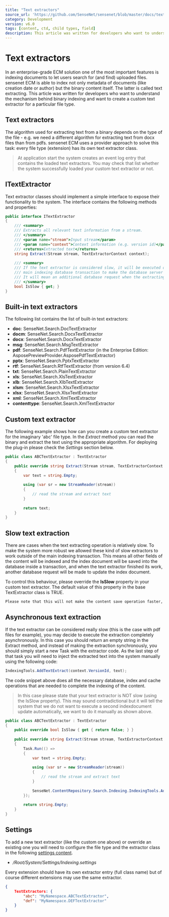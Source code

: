 ```yaml
---
title: "Text extractors"
source_url: 'https://github.com/SenseNet/sensenet/blob/master/docs/text-extractors.md'
category: Development
version: v6.0
tags: [content, ctd, child types, field]
description: This article was written for developers who want to understand the mechanism behind binary indexing and want to create a custom text extractor for a particular file type.
---
```


# Text extractors

In an enterprise-grade ECM solution one of the most important features is indexing documents to let users search for (and find) uploaded files. sensenet ECM is able to index not only metadata of documents (like creation date or author) but the binary content itself. The latter is called text extracting. This article was written for developers who want to understand the mechanism behind binary indexing and want to create a custom text extractor for a particular file type.

## Text extractors

The algorithm used for extracting text from a binary depends on the type of the file - e.g. we need a different algorithm for extracting text from docx files than from pdfs. sensenet ECM uses a provider approach to solve this task: every file type (extension) has its own text extractor class.

> At application start the system creates an event log entry that contains the loaded text extractors. You may check that list whether the system successfully loaded your custom text extractor or not.

## ITextExtractor

Text extractor classes should implement a simple interface to expose their functionality to the system. The interface contains the following methods and properties:

```csharp
public interface ITextExtractor
{
    /// <summary>
    /// Extracts all relevant text information from a stream.
    /// </summary>
    /// <param name="stream">Input stream</param>
    /// <param name="context">Context information (e.g. version id)</param>
    /// <returns>Extracted text</returns>
    string Extract(Stream stream, TextExtractorContext context);
 
    /// <summary>
    /// If the text extractor is considered slow, it will be executed outside of the
    /// main indexing database transaction to make the database server more responsive.
    /// It will mean an additional database request when the extracting is finished.
    /// </summary>
    bool IsSlow { get; }
}
```

## Built-in text extractors

The following list contains the list of built-in text extractors:

- **doc**: SenseNet.Search.DocTextExtractor
- **docm**: SenseNet.Search.DocxTextExtractor
- **docx**: SenseNet.Search.DocxTextExtractor
- **msg**: SenseNet.Search.MsgTextExtractor
- **pdf**: SenseNet.Search.PdfTextExtractor (in the Enterprise Edition: AsposePreviewProvider.AsposePdfTextExtractor)
- **pptx**: SenseNet.Search.PptxTextExtractor
- **rtf**: SenseNet.Search.RtfTextExtractor (from version 6.4)
- **txt**: SenseNet.Search.PlainTextExtractor
- **xls**: SenseNet.Search.XlsTextExtractor
- **xlb**: SenseNet.Search.XlbTextExtractor
- **xlsm**: SenseNet.Search.XlsxTextExtractor
- **xlsx**: SenseNet.Search.XlsxTextExtractor
- **xml**: SenseNet.Search.XmlTextExtractor
- **contenttype**: SenseNet.Search.XmlTextExtractor

## Custom text extractor

The following example shows how can you create a custom text extractor for the imaginary 'abc' file type. In the *Extract* method you can read the binary and extract the text using the appropriate algorithm. For deploying the plug-in please check the *Settings* section below.

```csharp
public class ABCTextExtractor : TextExtractor
{
    public override string Extract(Stream stream, TextExtractorContext context)
    {
        var text = string.Empty;
 
        using (var sr = new StreamReader(stream))
        {
            // read the stream and extract text
        }
 
        return text;
    }
}
```

## Slow text extraction

There are cases when the text extracting operation is relatively slow. To make the system more robust we allowed these kind of slow extractors to work outside of the main indexing transaction. This means all other fields of the content will be indexed and the index document will be saved into the database inside a transaction, and when the text extractor finished its work, another database request will be made to update the index document.

To control this behaviour, please override the **IsSlow** property in your custom text extractor. The default value of this property in the base TextExtractor class is TRUE.

```diff
Please note that this will not make the content save operation faster, as everything still happens synchronously. The gain is shorter locks on the SQL server, the drawback is an additional SQL request. See the next section for other possibilities.
```

## Asynchronous text extraction

If the text extractor can be considered really slow (this is the case with pdf files for example), you may decide to execute the extraction completely asynchronously. In this case you should return an empty string in the Extract method, and instead of making the extraction synchronously, you should simply start a new Task with the extractor code. As the last step of that task you will need to inject the extracted text into the system manually using the following code:

```csharp
IndexingTools.AddTextExtract(context.VersionId, text);
```

The code snippet above does all the necessary database, index and cache operations that are needed to complete the indexing of the content.

> In this case please state that your text extractor is NOT slow (using the IsSlow property). This may sound contradictional but it will tell the system that we do not want to execute a second indexdocument update automatically, we want to do it manually as shown above.

```csharp
public class ABCTextExtractor : TextExtractor
{
    public override bool IsSlow { get { return false; } }
 
    public override string Extract(Stream stream, TextExtractorContext context)
    {
        Task.Run(() =>
        {
            var text = string.Empty;
 
            using (var sr = new StreamReader(stream))
            {
                // read the stream and extract text
            }
 
            SenseNet.ContentRepository.Search.Indexing.IndexingTools.AddTextExtract(context.VersionId, text);
        });
 
        return string.Empty;
    }
}
```

## Settings

To add a new text extractor (like the custom one above) or override an existing one you will need to configure the file type and the extractor class in the following [settings content](/docs/settings.md).

- */Root/System/Settings/Indexing.settings*

Every extension should have its own extractor entry (full class name) but of course different extensions may use the same extractor.

```json
{
	TextExtractors: {
		"abc": "MyNamespace.ABCTextExtractor",
		"def": "MyNamespace.DEFTextExtractor"
	}
}
```